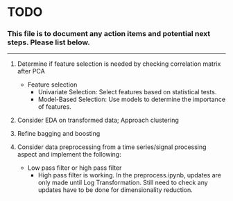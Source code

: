 # TODO

### This file is to document any action items and potential next steps. Please list below.

---

1. Determine if feature selection is needed by checking correlation matrix after PCA
    - Feature selection
        - Univariate Selection: Select features based on statistical tests.
        - Model-Based Selection: Use models to determine the importance of features.

2. Consider EDA on transformed data; Approach clustering

3. Refine bagging and boosting

4. Consider data preprocessing from a time series/signal processing aspect and implement the following:
    - Low pass filter or high pass filter
        - High pass filter is working. In the preprocess.ipynb, updates are only made until Log Transformation. Still need to check any updates have to be done for dimensionality reduction. 

